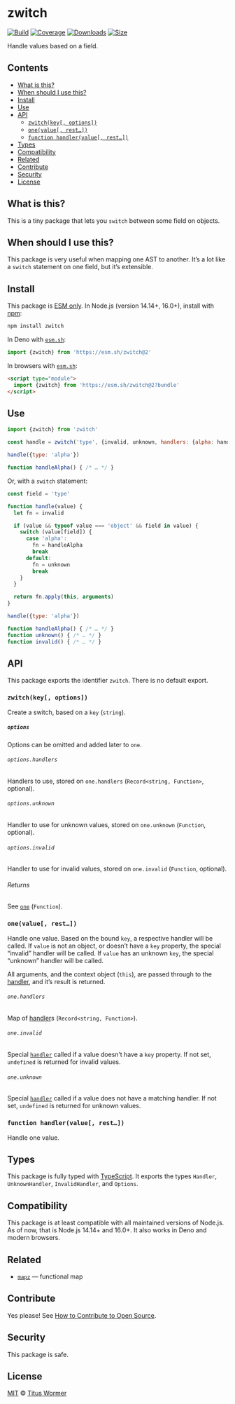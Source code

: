 # zwitch

[![Build][build-badge]][build]
[![Coverage][coverage-badge]][coverage]
[![Downloads][downloads-badge]][downloads]
[![Size][size-badge]][size]

Handle values based on a field.

## Contents

*   [What is this?](readme.md##what-is-this)
*   [When should I use this?](readme.md##when-should-i-use-this)
*   [Install](readme.md##install)
*   [Use](readme.md##use)
*   [API](readme.md##api)
    *   [`zwitch(key[, options])`](#zwitchkey-options)
    *   [`one(value[, rest…])`](#onevalue-rest)
    *   [`function handler(value[, rest…])`](#function-handlervalue-rest)
*   [Types](readme.md##types)
*   [Compatibility](readme.md##compatibility)
*   [Related](readme.md##related)
*   [Contribute](readme.md##contribute)
*   [Security](readme.md##security)
*   [License](readme.md##license)

## What is this?

This is a tiny package that lets you `switch` between some field on objects.

## When should I use this?

This package is very useful when mapping one AST to another.
It’s a lot like a `switch` statement on one field, but it’s extensible.

## Install

This package is [ESM only][esm].
In Node.js (version 14.14+, 16.0+), install with [npm][]:

```sh
npm install zwitch
```

In Deno with [`esm.sh`][esmsh]:

```js
import {zwitch} from 'https://esm.sh/zwitch@2'
```

In browsers with [`esm.sh`][esmsh]:

```html
<script type="module">
  import {zwitch} from 'https://esm.sh/zwitch@2?bundle'
</script>
```

## Use

```js
import {zwitch} from 'zwitch'

const handle = zwitch('type', {invalid, unknown, handlers: {alpha: handleAlpha}})

handle({type: 'alpha'})

function handleAlpha() { /* … */ }
```

Or, with a `switch` statement:

```js
const field = 'type'

function handle(value) {
  let fn = invalid

  if (value && typeof value === 'object' && field in value) {
    switch (value[field]) {
      case 'alpha':
        fn = handleAlpha
        break
      default:
        fn = unknown
        break
    }
  }

  return fn.apply(this, arguments)
}

handle({type: 'alpha'})

function handleAlpha() { /* … */ }
function unknown() { /* … */ }
function invalid() { /* … */ }
```

## API

This package exports the identifier `zwitch`.
There is no default export.

### `zwitch(key[, options])`

Create a switch, based on a `key` (`string`).

##### `options`

Options can be omitted and added later to `one`.

###### `options.handlers`

Handlers to use, stored on `one.handlers` (`Record<string, Function>`,
optional).

###### `options.unknown`

Handler to use for unknown values, stored on `one.unknown` (`Function`,
optional).

###### `options.invalid`

Handler to use for invalid values, stored on `one.invalid` (`Function`,
optional).

###### Returns

See [`one`][one] (`Function`).

### `one(value[, rest…])`

Handle one value.
Based on the bound `key`, a respective handler will be called.
If `value` is not an object, or doesn’t have a `key` property, the special
“invalid” handler will be called.
If `value` has an unknown `key`, the special “unknown” handler will be called.

All arguments, and the context object (`this`), are passed through to the
[handler][], and it’s result is returned.

###### `one.handlers`

Map of [handler][]s (`Record<string, Function>`).

###### `one.invalid`

Special [`handler`][handler] called if a value doesn’t have a `key` property.
If not set, `undefined` is returned for invalid values.

###### `one.unknown`

Special [`handler`][handler] called if a value does not have a matching
handler.
If not set, `undefined` is returned for unknown values.

### `function handler(value[, rest…])`

Handle one value.

## Types

This package is fully typed with [TypeScript][].
It exports the types `Handler`, `UnknownHandler`, `InvalidHandler`, and
`Options`.

## Compatibility

This package is at least compatible with all maintained versions of Node.js.
As of now, that is Node.js 14.14+ and 16.0+.
It also works in Deno and modern browsers.

## Related

*   [`mapz`](https://github.com/wooorm/mapz)
    — functional map

## Contribute

Yes please!
See [How to Contribute to Open Source][contribute].

## Security

This package is safe.

## License

[MIT][license] © [Titus Wormer][author]

<!-- Definitions -->

[build-badge]: https://github.com/wooorm/zwitch/workflows/main/badge.svg

[build]: https://github.com/wooorm/zwitch/actions

[coverage-badge]: https://img.shields.io/codecov/c/github/wooorm/zwitch.svg

[coverage]: https://codecov.io/github/wooorm/zwitch

[downloads-badge]: https://img.shields.io/npm/dm/zwitch.svg

[downloads]: https://www.npmjs.com/package/zwitch

[size-badge]: https://img.shields.io/bundlephobia/minzip/zwitch.svg

[size]: https://bundlephobia.com/result?p=zwitch

[npm]: https://docs.npmjs.com/cli/install

[esm]: https://gist.github.com/sindresorhus/a39789f98801d908bbc7ff3ecc99d99c

[esmsh]: https://esm.sh

[typescript]: https://www.typescriptlang.org

[contribute]: https://opensource.guide/how-to-contribute/

[license]: license

[author]: https://wooorm.com

[one]: #onevalue-rest

[handler]: #function-handlervalue-rest
